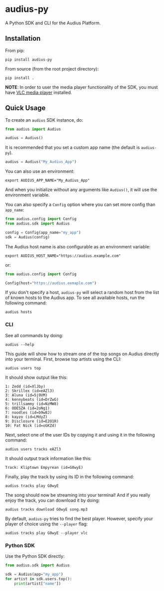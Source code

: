 # audius-py

A Python SDK and CLI for the Audius Platform.

## Installation

From pip:

```shell
pip install audius-py
```

From source (from the root project directory):

```shell
pip install .
```

**NOTE**: In order to user the media player functionality of the SDK, you must have [VLC media player](https://www.videolan.org/vlc/) installed.

## Quick Usage

To create an `audius` SDK instance, do:

```python
from audius import Audius

audius = Audius()
```

It is recommended that you set a custom app name (the default is `audius-py`).

```python
audius = Audius("My_Audius_App")
```

You can also use an environment:

```shell
export AUDIUS_APP_NAME="My_Audius_App"
```
And when you initialize without any arguments like `Audius()`, it will use the environment variable.

You can also specify a `Config` option where you can set more config than `app_name`:

```python
from audius.config import Config
from audius.sdk import Audius

config = Config(app_name="my_app")
sdk = Audius(config)
```

The Audius host name is also configurable as an environment variable:

```shell
export AUDIUS_HOST_NAME="https://audius.example.com"
```

or:

```python
from audius.config import Config

Config(host="https://audius.exmaple.com")
```

If you don't specify a host, `audius-py` will select a random host from the list of known hosts to the Audius app.
To see all available hosts, run the following command:

```shell
audius hosts
```

### CLI

See all commands by doing:

```shell
audius --help
```

This guide will show how to stream one of the top songs on Audius directly into your terminal.
First, browse top artists using the CLI:

```shell
audius users top
```

It should show output like this:

```shell
1: Zedd (id=XlJby)
2: Skrillex (id=eAZl3)
3: Aluna (id=5j9VM)
4: kennybeats (id=DrZwG)
5: trillsammy (id=NzMW8)
6: ODESZA (id=2oNg1)
7: noodles (id=b9w8J)
8: kayzo (id=LMdyZ)
9: Disclosure (id=E2O1R)
10: Fat Nick (id=oGKZd)
```

Next, select one of the user IDs by copying it and using it in the following command:

```shell
audius users tracks eAZl3
```

It should output track information like this:

```shell
Track: Kliptown Empyrean (id=G0wyE)
```

Finally, play the track by using its ID in the following command:

```shell
audius tracks play G0wyE
```

The song should now be streaming into your terminal!
And if you really enjoy the track, you can download it by doing:

```shell
audius tracks download G0wyE song.mp3
```

By default, `audius-py` tries to find the best player.
However, specify your player of choice using the `--player` flag:

```shell
audius tracks play G0wyE --player vlc
```

### Python SDK

Use the Python SDK directly:

```python
from audius.sdk import Audius

sdk = Audius(app="my_app")
for artist in sdk.users.top():
    print(artist["name"])
```

